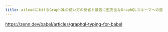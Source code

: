```yaml
---
title: aileadにおけるGraphQLの使い方の反省と最強に型安全なGraphQLスキーマへの道
---
```


https://zenn.dev/babel/articles/graphql-typing-for-babel

